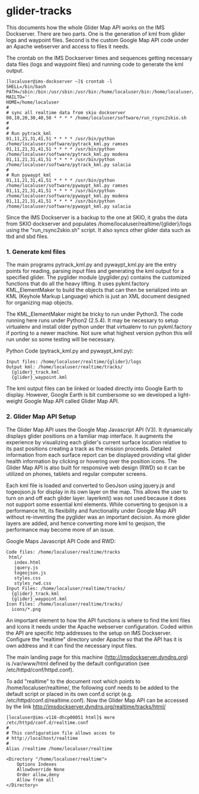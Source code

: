 # glider-tracks
This documents how the whole Glider Map API works on the IMS Dockserver.  There are two parts.  One is the generation of kml from glider logs and waypoint files.  Second is the custom Google Map API code under an Apache webserver and access to files it needs.   

The crontab on the IMS Dockserver times and sequences getting necessary data files (logs and waypoint files) and running code to generate the kml output. 

```
[localuser@ims-dockserver ~]$ crontab -l
SHELL=/bin/bash
PATH=/sbin:/bin:/usr/sbin:/usr/bin:/home/localuser/bin:/home/localuser/gliderbin
MAILTO=''
HOME=/home/localuser
#
# sync all realtime data from skio dockserver
00,10,20,30,40,50 * * * * /home/localuser/software/run_rsync2skio.sh
# 
# 
# Run pytrack_kml
01,11,21,31,41,51 * * * * /usr/bin/python /home/localuser/software/pytrack_kml.py ramses 
01,11,21,31,41,51 * * * * /usr/bin/python /home/localuser/software/pytrack_kml.py modena
01,11,21,31,41,51 * * * * /usr/bin/python /home/localuser/software/pytrack_kml.py salacia
#
# Run pywaypt_kml
01,11,21,31,41,51 * * * * /usr/bin/python /home/localuser/software/pywaypt_kml.py ramses 
01,11,21,31,41,51 * * * * /usr/bin/python /home/localuser/software/pywaypt_kml.py modena
01,11,21,31,41,51 * * * * /usr/bin/python /home/localuser/software/pywaypt_kml.py salacia
```

Since the IMS Dockserver is a backup to the one at SKIO, it grabs the data from SKIO dockserver and populates /home/localuser/realtime/{glider}/logs using the "run_rsync2skio.sh" script.   It also syncs other glider data such as tbd and sbd files.   

###	1. Generate kml files

The main programs pytrack_kml.py and pywaypt_kml.py are the entry points for reading, parsing input files and generating the kml output for a specified glider. The pyglider module (pyglider.py) contains the customized functions that do all the heavy lifting.  It uses pykml.factory KML_ElementMaker to build the objects that can then be serialized into an KML (Keyhole Markup Language) which is just an XML document designed for organizing map objects.  

The KML_ElementMaker might be tricky to run under Python3.  The code running here runs under Python2 (2.5.4).  It may be necessary to setup virtualenv and install older python under that virtualenv to run pykml.factory if porting to a newer machine.  Not sure what highest version python this will run under so some testing will be necessary.

Python Code (pytrack_kml.py and pywaypt_kml.py):
```
Input files: /home/localuser/realtime/{glider}/logs
Output kml: /home/localuser/realtime/tracks/
  {glider}_track.kml
  {glider}_waypoint.kml
```
The kml output files can be linked or loaded directly into Google Earth to display. However, Google Earth is bit cumbersome so we developed a light-weight Google Map API called Glider Map API.  

### 2. Glider Map API Setup

The Glider Map API uses the Google Map Javascript API (V3). It dynamically displays glider positions on a familiar map interface.  It augments the experience by visualizing each glider's current surface location relative to its past positions creating a track as the mission proceeds.  Detailed information from each surface report can be displayed providing vital glider health information by clicking or hovering over the position icons.  The Glider Map API is also built for responsive web design (RWD) so it can be utilized on phones, tablets and regular computer screens. 

Each kml file is loaded and converted to GeoJson using jquery.js and togeojson.js for display in its own layer on the map.  This allows the user to turn on and off each glider layer.   layerkml() was not used because it does not support some essential kml elements.  While converting to geojson is a performance hit,  its flexibility and functionality under Google Map API without re-inventing the pyglider was an important decision.  As more glider layers are added, and hence converting more kml to geojson, the performance may become more of an issue.  

Google Maps Javascript API Code and RWD:
```
Code files: /home/localuser/realtime/tracks
 html/
   index.html
   jquery.js
   togeojson.js
   styles.css
   styles_rwd.css
Input Files: /home/localuser/realtime/tracks/
  {glider}_track.kml
  {glider}_waypoint.kml
Icon Files: /home/localuser/realtime/tracks/
  icons/*.png
```

An important element to how the API functions is where to find the kml files and icons it needs under the Apache webserver configuration.  Coded within the API are specific http addresses to the setup on IMS Dockserver.  Configure the "realtime" directory under Apache so that the API has it is own address and it can find the necessary input files.  

The main landing page for this machine (http://imsdockserver.dyndns.org) is /var/www/html defined by  the default configuration (see /etc/httpd/conf/httpd.conf).

To add "realtime" to the document root which points to /home/localuser/realtime/, the following conf needs to be added to the default script or placed in its own conf.d script (e.g. /etc/httpd/conf.d/realtime.conf).  Now the Glider Map API can be accessed by the link http://imsdockserver.dyndns.org/realtime/tracks/html/

```
[localuser@ims-v118-dhcp00051 html]$ more /etc/httpd/conf.d/realtime.conf 
#
# This configuration file allows acces to 
# http://localhost/realtime
#
Alias /realtime /home/localuser/realtime

<Directory "/home/localuser/realtime">
    Options Indexes
    AllowOverride None
    Order allow,deny
    Allow from all
</Directory>
```
